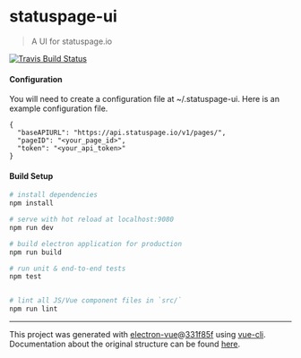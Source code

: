 # statuspage-ui

> A UI for statuspage.io

[![Travis Build Status](https://travis-ci.org/dthorsen/statuspage-ui.svg?branch=master)](https://travis-ci.org/dthorsen/statuspage-ui)

#### Configuration
You will need to create a configuration file at ~/.statuspage-ui. Here is an example
configuration file.

```
{
  "baseAPIURL": "https://api.statuspage.io/v1/pages/",
  "pageID": "<your_page_id>",
  "token": "<your_api_token>"
}
```

#### Build Setup

``` bash
# install dependencies
npm install

# serve with hot reload at localhost:9080
npm run dev

# build electron application for production
npm run build

# run unit & end-to-end tests
npm test


# lint all JS/Vue component files in `src/`
npm run lint

```

---

This project was generated with [electron-vue](https://github.com/SimulatedGREG/electron-vue)@[331f85f](https://github.com/SimulatedGREG/electron-vue/tree/331f85fd556cc0d60a30ad019a44a29baaed49f5) using [vue-cli](https://github.com/vuejs/vue-cli). Documentation about the original structure can be found [here](https://simulatedgreg.gitbooks.io/electron-vue/content/index.html).
